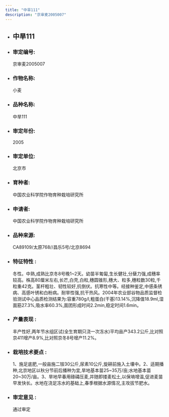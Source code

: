 ```yaml
---
title: "中旱111"
description: "京审麦2005007"
---
```

* ## 中旱111
* ###  审定编号:  
   京审麦2005007

*  ### 作物名称:  
   小麦

*   ###  品种名称: 
    中旱111

*   ### 审定年份: 
    2005

*   ### 审定单位:  
    北京市

*   ### 育种者:  
    中国农业科学院作物育种栽培研究所

*   ### 申请者:  
    中国农业科学院作物育种栽培研究所

*   ### 品种来源:  
    CA89109/太原768//昌乐5号/北京8694

*   ### 特征特性 : 
    冬性。中熟,成熟比京冬8号晚1~2天。幼苗半匍匐,生长健壮,分蘖力强,成穗率较高。株高80厘米左右,长芒,白壳,白粒,穗圆锥形,穗大、粒多,穗粒数30粒,千粒重42克。茎杆粗壮、韧性较好,抗倒伏。抗寒性中等。经接种鉴定,中感条锈病、高感叶锈和白粉病。耐旱性强,抗干热风。2004年农业部谷物品质监督检验测试中心品质检测结果为:容重780g/l,粗蛋白(干基)13.14%,沉降值18.9ml,湿面筋27.3%,吸水率60.3%,面团形成时间2.2min,稳定时间1.6min。

*   ### 产量表现 : 
    丰产性好,两年节水组区试(全生育期只浇一次冻水)平均亩产343.2公斤,比对照京411增产8.9%,比对照京冬8号增产11.2%。

*   ### 栽培技术要点 : 
    1、施足底肥,一般亩施二铵30公斤,尿素10公斤,旋耕前施入土壤中。2、适期播种,北京地区以秋分节前后播种为宜,旱地基本苗25~35万/亩;水地基本苗20~30万/亩。3、旱地早春用碌碡压麦,并随即搂麦松土,以保墒增温,促进麦苗早发快长。水地在浇足冻水的基础上,春季根据水源情况,主攻拔节肥水。

*   ### 审定意见 : 
    通过审定
